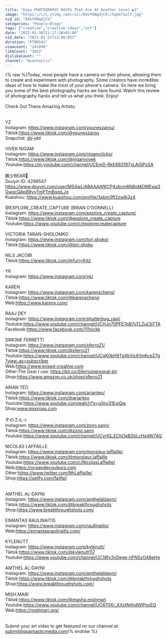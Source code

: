 ```yaml
---
title: "Easy PHOTOGRAPHY HACKS That Are At Another Level ▶2"
image: "https:\/\/i.ytimg.com\/vi\/D4sYONqdjCk\/hqdefault.jpg"
vid_id: "D4sYONqdjCk"
categories: "People-Blogs"
tags: ["creative","creative ideas","art"]
date: "2022-01-30T11:17:28+03:00"
vid_date: "2022-01-25T12:00:05Z"
duration: "PT9M14S"
viewcount: "141890"
likeCount: "3852"
dislikeCount: ""
channel: "Quantastic"
---
```

{% raw %}Today, most people have a camera on their phone, allowing them to create and experiment with photography. Some creators have incredible ideas of how to make the most of your phone's camera. So here we bring you some of the best photography hacks we have found. Watch this review of photography hacks and tell us what you think. Enjoy!<br /><br />Check Out These Amazing Artists:<br /><br /><br />YZ<br />Instagram: <a rel="nofollow" target="blank" href="https://www.instagram.com/youneszarou/">https://www.instagram.com/youneszarou/</a><br />Tiktok:<a rel="nofollow" target="blank" href="https://www.tiktok.com/@youneszarou">https://www.tiktok.com/@youneszarou</a><br />Snapchat: @j-jdd<br /><br />VIVEK NIGAM<br />Instagram: <a rel="nofollow" target="blank" href="https://www.instagram.com/nigamclicks/">https://www.instagram.com/nigamclicks/</a><br />Tiktok:<a rel="nofollow" target="blank" href="https://www.tiktok.com/@nigamvivek">https://www.tiktok.com/@nigamvivek</a><br />Youtube:<a rel="nofollow" target="blank" href="https://m.youtube.com/channel/UCEmD-RkE693197yLAiGPzSA">https://m.youtube.com/channel/UCEmD-RkE693197yLAiGPzSA</a><br /><br />鹏少BEAR🐻<br />Douyin ID: 4299547<br /><a rel="nofollow" target="blank" href="https://www.douyin.com/user/MS4wLjABAAAAfKCP4zkcm6N8oMOMEwa3GwqcQApB9yyTmPTmBqqiLJg">https://www.douyin.com/user/MS4wLjABAAAAfKCP4zkcm6N8oMOMEwa3GwqcQApB9yyTmPTmBqqiLJg</a><br />Kuaishou: <a rel="nofollow" target="blank" href="https://www.kuaishou.com/profile/3xbm3ff2zw8i3z4">https://www.kuaishou.com/profile/3xbm3ff2zw8i3z4</a><br /><br />@EXPLORE_CREATE_CAPTURE (BRIAN O'DONNELL)<br />Instagram: <a rel="nofollow" target="blank" href="https://www.instagram.com/explore_create_capture/">https://www.instagram.com/explore_create_capture/</a><br />Tiktok:<a rel="nofollow" target="blank" href="https://www.tiktok.com/@explore_create_capture">https://www.tiktok.com/@explore_create_capture</a><br />Youtube:<a rel="nofollow" target="blank" href="https://www.youtube.com/c/explorecreatecapture">https://www.youtube.com/c/explorecreatecapture</a><br /><br />VICTORIA TARAN-SHOLOMKO<br />Instagram: <a rel="nofollow" target="blank" href="https://www.instagram.com/tori.shoko/">https://www.instagram.com/tori.shoko/</a><br />Tiktok:<a rel="nofollow" target="blank" href="https://www.tiktok.com/@tori.shoko">https://www.tiktok.com/@tori.shoko</a><br /><br />NILS JACOBI<br />Tiktok:<a rel="nofollow" target="blank" href="https://www.tiktok.com/@furryfritz">https://www.tiktok.com/@furryfritz</a><br /><br />YK<br />Instagram: <a rel="nofollow" target="blank" href="https://www.instagram.com/yk/">https://www.instagram.com/yk/</a><br /><br />KAREN<br />Instagram: <a rel="nofollow" target="blank" href="https://www.instagram.com/karenxcheng/">https://www.instagram.com/karenxcheng/</a><br />Tiktok:<a rel="nofollow" target="blank" href="https://www.tiktok.com/@karenxcheng">https://www.tiktok.com/@karenxcheng</a><br />Web:<a rel="nofollow" target="blank" href="https://www.karenx.com/">https://www.karenx.com/</a><br /><br />RAAJ DEY <br />Instagram: <a rel="nofollow" target="blank" href="https://www.instagram.com/shutterbug_raaj/">https://www.instagram.com/shutterbug_raaj/</a><br />Youtube:<a rel="nofollow" target="blank" href="https://www.youtube.com/channel/UCHJn70PFE7pB7oTLZuCbTTA">https://www.youtube.com/channel/UCHJn70PFE7pB7oTLZuCbTTA</a><br />Facebook:<a rel="nofollow" target="blank" href="https://www.facebook.com/111nickk">https://www.facebook.com/111nickk</a><br /><br />SIMONE FERRETTI<br />Instagram: <a rel="nofollow" target="blank" href="https://www.instagram.com/sferro21/">https://www.instagram.com/sferro21/</a><br />Tiktok:<a rel="nofollow" target="blank" href="https://www.tiktok.com/@sferro21">https://www.tiktok.com/@sferro21</a><br />Youtube:<a rel="nofollow" target="blank" href="https://www.youtube.com/channel/UCgK0kH9TgXkVic61mKcpZ7g?view_as=subscriber">https://www.youtube.com/channel/UCgK0kH9TgXkVic61mKcpZ7g?view_as=subscriber</a><br />Web:<a rel="nofollow" target="blank" href="https://www.erised-creative.com">https://www.erised-creative.com</a><br />Other:The Gear I use: <a rel="nofollow" target="blank" href="https://kit.co/Sferro/personal-kit">https://kit.co/Sferro/personal-kit</a><br />Shop:<a rel="nofollow" target="blank" href="https://www.amazon.co.uk/shop/sferro21">https://www.amazon.co.uk/shop/sferro21</a>  <br /><br />ARIAN TEO<br />Instagram: <a rel="nofollow" target="blank" href="https://www.instagram.com/arianteo/">https://www.instagram.com/arianteo/</a><br />Tiktok:<a rel="nofollow" target="blank" href="https://www.tiktok.com/@arianteo">https://www.tiktok.com/@arianteo</a><br />Youtube:<a rel="nofollow" target="blank" href="https://www.youtube.com/watch?v=g3nv31ExiQw">https://www.youtube.com/watch?v=g3nv31ExiQw</a><br />Shop:www.pixprops.com<br /><br />ぞのさんっ<br />Instagram: <a rel="nofollow" target="blank" href="https://www.instagram.com/zono.sann/">https://www.instagram.com/zono.sann/</a><br />Tiktok:<a rel="nofollow" target="blank" href="https://www.tiktok.com/@zono.sann">https://www.tiktok.com/@zono.sann</a><br />Youtube:<a rel="nofollow" target="blank" href="https://www.youtube.com/channel/UCyrfQ_EChOeBZbLcHxdW74Q">https://www.youtube.com/channel/UCyrfQ_EChOeBZbLcHxdW74Q</a><br /><br />NICOLAS LAFFAILLE<br />Instagram: <a rel="nofollow" target="blank" href="https://www.instagram.com/monsieur.laffaille/">https://www.instagram.com/monsieur.laffaille/</a><br />Tiktok:<a rel="nofollow" target="blank" href="https://www.tiktok.com/@monsieur.laffaille">https://www.tiktok.com/@monsieur.laffaille</a><br />Youtube:<a rel="nofollow" target="blank" href="https://www.youtube.com/c/NicolasLaffaille/">https://www.youtube.com/c/NicolasLaffaille/</a><br />Web:<a rel="nofollow" target="blank" href="https://oceandecouleurs.com">https://oceandecouleurs.com</a><br />Other:<a rel="nofollow" target="blank" href="https://www.twitter.com/MrLaffaille/">https://www.twitter.com/MrLaffaille/</a><br />Shop:<a rel="nofollow" target="blank" href="https://sellfy.com/failfail">https://sellfy.com/failfail</a><br /><br /><br />AMTHEL AL-DAYNI<br />Instagram: <a rel="nofollow" target="blank" href="https://www.instagram.com/amthelaldayni/">https://www.instagram.com/amthelaldayni/</a><br />Tiktok:<a rel="nofollow" target="blank" href="https://www.tiktok.com/@breakthroughshots">https://www.tiktok.com/@breakthroughshots</a><br />Shop:<a rel="nofollow" target="blank" href="https://www.breakthroughshots.com/">https://www.breakthroughshots.com/</a><br /><br />EIMANTAS RAULINAITIS<br />Instagram: <a rel="nofollow" target="blank" href="https://www.instagram.com/raullinaitis/">https://www.instagram.com/raullinaitis/</a><br />Web:<a rel="nofollow" target="blank" href="https://eimantasraulinaitis.com/">https://eimantasraulinaitis.com/</a><br /><br />KYLENUTT<br />Instagram: <a rel="nofollow" target="blank" href="https://www.instagram.com/kylenutt/">https://www.instagram.com/kylenutt/</a><br />Tiktok:<a rel="nofollow" target="blank" href="https://www.tiktok.com/@kylenutt117">https://www.tiktok.com/@kylenutt117</a><br />Youtube:<a rel="nofollow" target="blank" href="https://www.youtube.com/channel/UC18fv3yDege-nPN5zO48eHg">https://www.youtube.com/channel/UC18fv3yDege-nPN5zO48eHg</a><br /><br />AMTHEL AL-DAYNI<br />Instagram: <a rel="nofollow" target="blank" href="https://www.instagram.com/amthelaldayni/">https://www.instagram.com/amthelaldayni/</a><br />Tiktok:<a rel="nofollow" target="blank" href="https://www.tiktok.com/@breakthroughshots">https://www.tiktok.com/@breakthroughshots</a><br />Shop:<a rel="nofollow" target="blank" href="https://www.breakthroughshots.com/">https://www.breakthroughshots.com/</a><br /><br />MISH.MARI<br />Tiktok:<a rel="nofollow" target="blank" href="https://www.tiktok.com/@masha.mishmari">https://www.tiktok.com/@masha.mishmari</a><br />Youtube:<a rel="nofollow" target="blank" href="https://www.youtube.com/channel/UC670Xr_XXztNjihdWlPoxEQ">https://www.youtube.com/channel/UC670Xr_XXztNjihdWlPoxEQ</a><br />Web:<a rel="nofollow" target="blank" href="https://mishmari.org/">https://mishmari.org/</a><br /><br /><br />Submit your art video to get featured on our channel at: submit@quantasticmedia.com{% endraw %}
